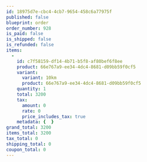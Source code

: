 ```yaml
---
id: 18975d7e-cbc4-4cb7-9654-458c6a77975f
published: false
blueprint: order
order_number: 928
is_paid: false
is_shipped: false
is_refunded: false
items:
  -
    id: c7f58159-df14-4b71-b5f8-af80bef6f8ee
    product: 66e767a9-ee34-4dc4-8681-d09bb59f0cf5
    variant:
      variant: 10km
      product: 66e767a9-ee34-4dc4-8681-d09bb59f0cf5
    quantity: 1
    total: 3200
    tax:
      amount: 0
      rate: 0
      price_includes_tax: true
    metadata: {  }
grand_total: 3200
items_total: 3200
tax_total: 0
shipping_total: 0
coupon_total: 0
---
```

